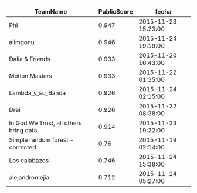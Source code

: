  TeamName| PublicScore|fecha
---|---|---
Phi|0.947|2015-11-23 15:23:00
alimgonu|0.946|2015-11-24 19:19:00
Dalia & Friends|0.933|2015-11-20 16:43:00
Motion Masters|0.933|2015-11-22 01:35:00
Lambda_y_su_Banda|0.926|2015-11-24 02:15:00
Drei|0.926|2015-11-22 08:38:00
In God We Trust, all others bring data|0.914|2015-11-23 19:22:00
Simple random forest - corrected|0.76|2015-11-19 02:14:00
Los calabazos|0.746|2015-11-24 15:38:00
alejandromejia|0.712|2015-11-24 05:27:00
